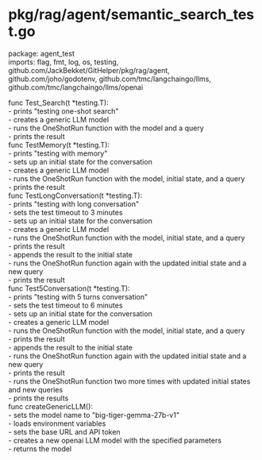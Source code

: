 # pkg/rag/agent/semantic_search_test.go  
package: agent_test  
imports: flag, fmt, log, os, testing, github.com/JackBekket/GitHelper/pkg/rag/agent, github.com/joho/godotenv, github.com/tmc/langchaingo/llms, github.com/tmc/langchaingo/llms/openai  
  
func Test_Search(t *testing.T):  
	- prints "testing one-shot search"  
	- creates a generic LLM model  
	- runs the OneShotRun function with the model and a query  
	- prints the result  
func TestMemory(t *testing.T):  
	- prints "testing with memory"  
	- sets up an initial state for the conversation  
	- creates a generic LLM model  
	- runs the OneShotRun function with the model, initial state, and a query  
	- prints the result  
func TestLongConversation(t *testing.T):  
	- prints "testing with long conversation"  
	- sets the test timeout to 3 minutes  
	- sets up an initial state for the conversation  
	- creates a generic LLM model  
	- runs the OneShotRun function with the model, initial state, and a query  
	- prints the result  
	- appends the result to the initial state  
	- runs the OneShotRun function again with the updated initial state and a new query  
	- prints the result  
func Test5Conversation(t *testing.T):  
	- prints "testing with 5 turns conversation"  
	- sets the test timeout to 6 minutes  
	- sets up an initial state for the conversation  
	- creates a generic LLM model  
	- runs the OneShotRun function with the model, initial state, and a query  
	- prints the result  
	- appends the result to the initial state  
	- runs the OneShotRun function again with the updated initial state and a new query  
	- prints the result  
	- runs the OneShotRun function two more times with updated initial states and new queries  
	- prints the results  
func createGenericLLM():  
	- sets the model name to "big-tiger-gemma-27b-v1"  
	- loads environment variables  
	- sets the base URL and API token  
	- creates a new openai LLM model with the specified parameters  
	- returns the model  
  
  
